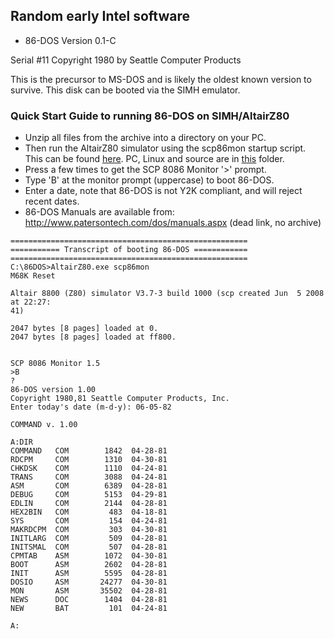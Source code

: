 ## Random early Intel software

* 86-DOS Version 0.1-C

Serial #11
Copyright 1980 by Seattle Computer Products

This is the precursor to MS-DOS and is likely the oldest known version to survive. This disk can be booted via the SIMH emulator.

### Quick Start Guide to running 86-DOS on SIMH/AltairZ80

* Unzip all files from the archive into a directory on your PC.
* Then run the AltairZ80 simulator using the scp86mon startup script. This can be found [here](http://cpmarchives.classiccmp.org/cpm/mirrors/www.schorn.ch/cpm/intro.php). PC, Linux and source are in [this](/software/SIMH/) folder.
* Press <return> a few times to get the SCP 8086 Monitor '>' prompt.
* Type 'B' at the monitor prompt (uppercase) to boot 86-DOS.
* Enter a date, note that 86-DOS is not Y2K compliant, and will reject recent dates.
* 86-DOS Manuals are available from: http://www.patersontech.com/dos/manuals.aspx (dead link, no archive)

```
=====================================================
=========== Transcript of booting 86-DOS ============
=====================================================
C:\86DOS>AltairZ80.exe scp86mon
M68K Reset

Altair 8800 (Z80) simulator V3.7-3 build 1000 (scp created Jun  5 2008 at 22:27:
41)

2047 bytes [8 pages] loaded at 0.
2047 bytes [8 pages] loaded at ff800.


SCP 8086 Monitor 1.5
>B
?
86-DOS version 1.00
Copyright 1980,81 Seattle Computer Products, Inc.
Enter today's date (m-d-y): 06-05-82

COMMAND v. 1.00

A:DIR
COMMAND   COM        1842  04-28-81
RDCPM     COM        1310  04-30-81
CHKDSK    COM        1110  04-24-81
TRANS     COM        3088  04-24-81
ASM       COM        6389  04-28-81
DEBUG     COM        5153  04-29-81
EDLIN     COM        2144  04-28-81
HEX2BIN   COM         483  04-18-81
SYS       COM         154  04-24-81
MAKRDCPM  COM         303  04-30-81
INITLARG  COM         509  04-28-81
INITSMAL  COM         507  04-28-81
CPMTAB    ASM        1072  04-30-81
BOOT      ASM        2602  04-28-81
INIT      ASM        5595  04-28-81
DOSIO     ASM       24277  04-30-81
MON       ASM       35502  04-28-81
NEWS      DOC        1404  04-28-81
NEW       BAT         101  04-24-81

A:
```
